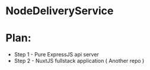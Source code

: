 # NodeDeliveryService

# Plan:
* Step 1 - Pure ExpressJS api server
* Step 2 - NuxtJS fullstack application ( Another repo )